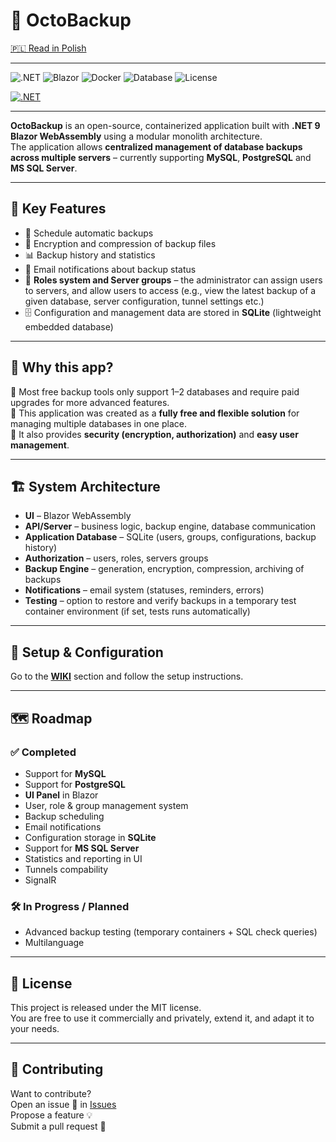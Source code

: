 # 💾 OctoBackup  

[🇵🇱 Read in Polish](README_PL.md)

---

![.NET](https://img.shields.io/badge/.NET-9-blueviolet)
![Blazor](https://img.shields.io/badge/Blazor-WebAssembly-purple?logo=blazor&logoColor=white)
![Docker](https://img.shields.io/badge/Docker-Ready-blue?logo=docker&logoColor=white)
![Database](https://img.shields.io/badge/Databases-MySQL%20%7C%20PostgreSQL%20%7C%20SqlServer-red)
![License](https://img.shields.io/badge/License-MIT-green)


[![.NET](https://github.com/Lewan24/DatabasesBackupServiceDotNet/actions/workflows/dotnet.yml/badge.svg)](https://github.com/Lewan24/DatabasesBackupServiceDotNet/actions/workflows/dotnet.yml)

---

**OctoBackup** is an open-source, containerized application built with **.NET 9 Blazor WebAssembly** using a modular monolith architecture.  
The application allows **centralized management of database backups across multiple servers** – currently supporting **MySQL**, **PostgreSQL** and **MS SQL Server**.  

---

## 🔑 Key Features  

- 📅 Schedule automatic backups  
- 🔐 Encryption and compression of backup files  
- 📊 Backup history and statistics  
- 📧 Email notifications about backup status  
- 👥 **Roles system and Server groups** – the administrator can assign users to servers, and allow users to access (e.g., view the latest backup of a given database, server configuration, tunnel settings etc.)  
- 🗄️ Configuration and management data are stored in **SQLite** (lightweight embedded database)  

---

## 🌟 Why this app?  

🔹 Most free backup tools only support 1–2 databases and require paid upgrades for more advanced features.  
🔹 This application was created as a **fully free and flexible solution** for managing multiple databases in one place.  
🔹 It also provides **security (encryption, authorization)** and **easy user management**.  

---

## 🏗️ System Architecture  

- **UI** – Blazor WebAssembly  
- **API/Server** – business logic, backup engine, database communication  
- **Application Database** – SQLite (users, groups, configurations, backup history)  
- **Authorization** – users, roles, servers groups 
- **Backup Engine** – generation, encryption, compression, archiving of backups  
- **Notifications** – email system (statuses, reminders, errors)  
- **Testing** – option to restore and verify backups in a temporary test container environment (if set, tests runs automatically)

---

## 🚀 Setup & Configuration  

Go to the **[WIKI](https://github.com/Lewan24/OctoBackup/wiki)** section and follow the setup instructions.  

---

## 🗺️ Roadmap  

### ✅ Completed  
- Support for **MySQL**  
- Support for **PostgreSQL**  
- **UI Panel** in Blazor  
- User, role & group management system  
- Backup scheduling  
- Email notifications  
- Configuration storage in **SQLite**
- Support for **MS SQL Server**
- Statistics and reporting in UI
- Tunnels compability
- SignalR 

### 🛠️ In Progress / Planned  
- Advanced backup testing (temporary containers + SQL check queries)  
- Multilanguage

---

## 📜 License  
This project is released under the MIT license.<br>
You are free to use it commercially and privately, extend it, and adapt it to your needs.  

---

## 🤝 Contributing  
Want to contribute?<br>
Open an issue 🐛 in [Issues](../../issues)<br>
Propose a feature 💡<br>
Submit a pull request 🚀
